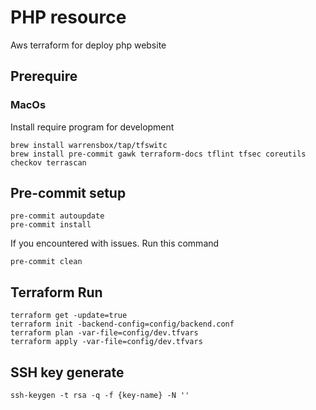 # PHP resource

Aws terraform for deploy php website

## Prerequire

### MacOs

Install require program for development

``` shell
brew install warrensbox/tap/tfswitc
brew install pre-commit gawk terraform-docs tflint tfsec coreutils checkov terrascan
```

## Pre-commit setup

``` shell
pre-commit autoupdate
pre-commit install
```

If you encountered with issues. Run this command

``` shell
pre-commit clean
```

## Terraform Run

``` shell
terraform get -update=true
terraform init -backend-config=config/backend.conf
terraform plan -var-file=config/dev.tfvars
terraform apply -var-file=config/dev.tfvars
```

## SSH key generate

``` shell
ssh-keygen -t rsa -q -f {key-name} -N ''
```
